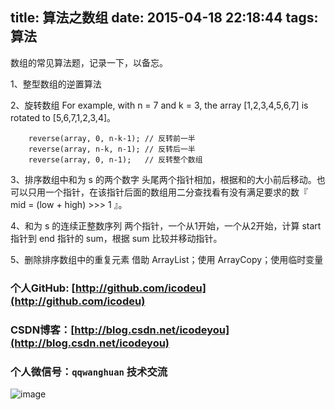 title: 算法之数组
date: 2015-04-18 22:18:44
tags: 算法
---

数组的常见算法题，记录一下，以备忘。

<!--more-->

1、整型数组的逆置算法

2、旋转数组
   For example, with n = 7 and k = 3, the array [1,2,3,4,5,6,7] is rotated to [5,6,7,1,2,3,4]。
```
	reverse(array, 0, n-k-1); // 反转前一半
	reverse(array, n-k, n-1); // 反转后一半
	reverse(array, 0, n-1);   // 反转整个数组	
```

3、排序数组中和为 s 的两个数字
   头尾两个指针相加，根据和的大小前后移动。也可以只用一个指针，在该指针后面的数组用二分查找看有没有满足要求的数『 mid = (low + high) >>> 1 』。

4、和为 s 的连续正整数序列
   两个指针，一个从1开始，一个从2开始，计算 start 指针到 end 指针的 sum，根据 sum 比较并移动指针。

5、删除排序数组中的重复元素
   借助 ArrayList；使用 ArrayCopy；使用临时变量




### 个人GitHub:  [http://github.com/icodeu](http://github.com/icodeu)

### CSDN博客：[http://blog.csdn.net/icodeyou](http://blog.csdn.net/icodeyou)

### 个人微信号：`qqwanghuan`  技术交流

![image](http://7xivx9.com1.z0.glb.clouddn.com/wxqrcode_260.png)